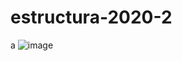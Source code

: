 # estructura-2020-2
a
![image](https://github.com/user-attachments/assets/4511d106-e483-4b21-804f-0b2237de5353)
